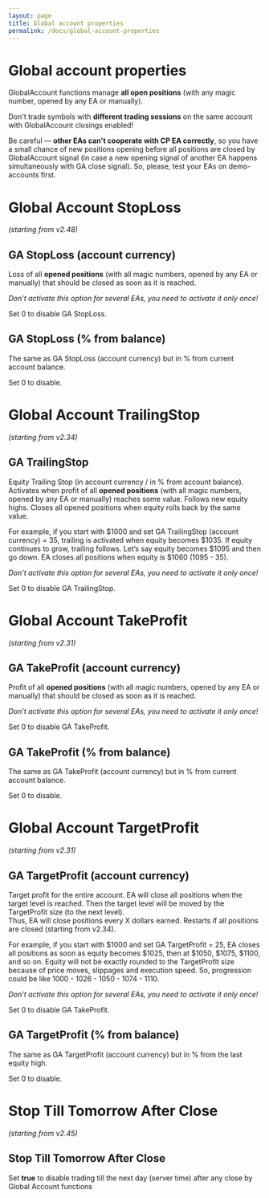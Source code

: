 ```yaml
---
layout: page
title: Global account properties
permalink: /docs/global-account-properties
---
```


# Global account properties

GlobalAccount functions manage **all open positions** (with any magic number, opened by any EA or manually).

Don't trade symbols with **different trading sessions** on the same account with GlobalAccount closings enabled!

Be careful — **other EAs can't cooperate with CP EA correctly**, so you have a small chance of new positions opening before all positions are closed by GlobalAccount signal (in case a new opening signal of another EA happens simultaneously with GA close signal). So, please, test your EAs on demo-accounts first.



# Global Account StopLoss

*(starting from v2.48)*

## GA StopLoss (account currency)

Loss of all **opened positions** (with all magic numbers, opened by any EA or manually) that should be closed as soon as it is reached.

*Don’t activate this option for several EAs, you need to activate it only once!*

Set 0 to disable GA StopLoss.


## GA StopLoss (% from balance)

The same as GA StopLoss (account currency) but in % from current account balance.

Set 0 to disable.


# Global Account TrailingStop

*(starting from v2.34)*

## GA TrailingStop

Equity Trailing Stop (in account currency / in % from account balance).
Activates when profit of all **opened positions** (with all magic numbers, opened by any EA or manually) reaches some value. Follows new equity highs. Closes all opened positions when equity rolls back by the same value.

For example, if you start with $1000 and set GA TrailingStop (account currency) = 35, trailing is activated when equity becomes $1035. If equity continues to grow, trailing follows. Let’s say equity becomes $1095 and then go down. EA closes all positions when equity is $1060 (1095 - 35).

*Don’t activate this option for several EAs, you need to activate it only once!*

Set 0 to disable GA TrailingStop.


# Global Account TakeProfit

*(starting from v2.31)*

## GA TakeProfit (account currency)

Profit of all **opened positions** (with all magic numbers, opened by any EA or manually) that should be closed as soon as it is reached.

*Don’t activate this option for several EAs, you need to activate it only once!*

Set 0 to disable GA TakeProfit.


## GA TakeProfit (% from balance)

The same as GA TakeProfit (account currency) but in % from current account balance.

Set 0 to disable.


# Global Account TargetProfit

*(starting from v2.31)*

## GA TargetProfit (account currency)

Target profit for the entire account. EA will close all positions when the target level is reached. Then the target level will be moved by the TargetProfit size (to the next level).<br/>Thus, EA will close positions every X dollars earned. Restarts if all positions are closed (starting from v2.34).

For example, if you start with $1000 and set GA TargetProfit = 25, EA closes all positions as soon as equity becomes $1025, then at $1050, $1075, $1100, and so on. Equity will not be exactly rounded to the TargetProfit size because of price moves, slippages and execution speed. So, progression could be like 1000 - 1026 - 1050 - 1074 - 1110.

*Don’t activate this option for several EAs, you need to activate it only once!*

Set 0 to disable GA TakeProfit.


## GA TargetProfit (% from balance)

The same as GA TargetProfit (account currency) but in % from the last equity high.

Set 0 to disable.


# Stop Till Tomorrow After Close

*(starting from v2.45)*

## Stop Till Tomorrow After Close

Set **true** to disable trading till the next day (server time) after any close by Global Account functions
